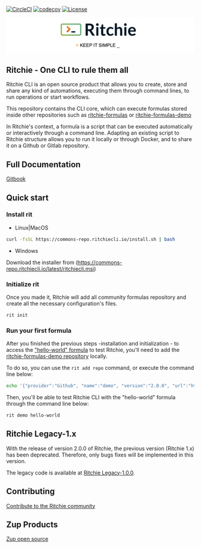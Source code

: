 [![CircleCI](https://circleci.com/gh/ZupIT/ritchie-cli/tree/master.svg?style=svg)](https://circleci.com/gh/ZupIT/ritchie-cli) 
[![codecov](https://codecov.io/gh/ZupIT/ritchie-cli/branch/master/graph/badge.svg)](https://codecov.io/gh/ZupIT/ritchie-cli)
[![License](https://img.shields.io/badge/License-Apache%202.0-blue.svg)](https://opensource.org/licenses/Apache-2.0)

<img class="special-img-class" src="/docs/img/ritchie-banner.png"  alt="Ritchie logo with the phrase: Keep it simple"/>

## Ritchie - One CLI to rule them all

Ritchie CLI is an open source product that allows you to create, store and share any kind of automations, executing them through command lines, to run operations or start workflows.

This repository contains the CLI core, which can execute formulas stored inside other repositories such as [ritchie-formulas](https://github.com/ZupIT/ritchie-formulas) or [ritchie-formulas-demo](https://github.com/ZupIT/ritchie-formulas-demo)

In Ritchie's context, a formula is a script that can be executed automatically or interactively through a command line. 
Adapting an existing script to Ritchie structure allows you to run it locally or through Docker, and to share it on a Github or Gitlab repository.

## Full Documentation

[Gitbook](https://docs.ritchiecli.io)

## Quick start

### Install rit

- Linux|MacOS

```bash
curl -fsSL https://commons-repo.ritchiecli.io/install.sh | bash
```

- Windows

Download the installer from (https://commons-repo.ritchiecli.io/latest/ritchiecli.msi)

### Initialize rit

Once you made it,  Ritchie will add all community formulas repository and create all the necessary configuration's files.

```bash
rit init
```

### Run your first formula

After you finished the previous steps -installation and initialization - to access the ["hello-world" formula]((https://github.com/ZupIT/ritchie-formulas/tree/master/demo/hello-world)) to test Ritchie, you'll need to add the [ritchie-formulas-demo repository](https://github.com/ZupIT/ritchie-formulas) locally.

To do so, you can use the `rit add repo` command, or execute the command line below:

```bash
echo '{"provider":"Github", "name":"demo", "version":"2.0.0", "url":"https://github.com/ZupIT/ritchie-formulas-demo", "token": null, "priority":"1"}' | rit add repo --stdin
```

Then, you'll be able to test Ritchie CLI with the "hello-world" formula through the command line below:

```bash
rit demo hello-world
```

## Ritchie Legacy-1.x

With the release of version 2.0.0 of Ritchie, the previous version (Ritchie 1.x) has been deprecated. Therefore, only bugs fixes will be implemented in this version.

The legacy code is available at [Ritchie Legacy-1.0.0](https://github.com/ZupIT/ritchie-cli/tree/legacy-1.0.0).

## Contributing

[Contribute to the Ritchie community](https://github.com/ZupIT/ritchie-cli/blob/master/CONTRIBUTING.md)

## Zup Products

[Zup open source](https://opensource.zup.com.br)
